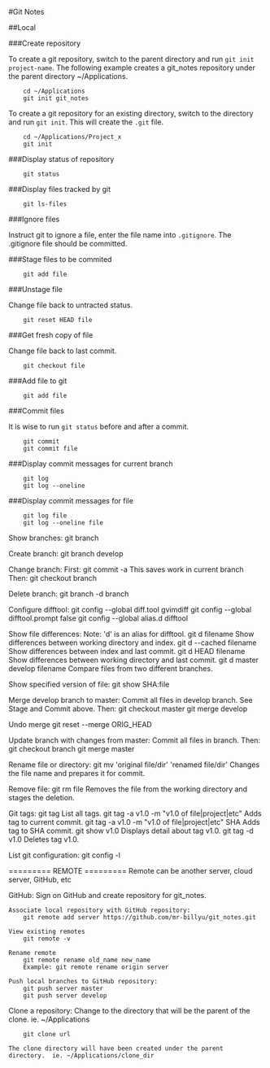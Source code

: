 #Git Notes

##Local

###Create repository

To create a git repository, switch to the parent directory and run `git init project-name`. The following example creates a git_notes repository under the parent directory ~/Applications.

        cd ~/Applications
        git init git_notes

To create a git repository for an existing directory, switch to the directory and run `git init`. This will create the `.git` file.

        cd ~/Applications/Project_x
        git init

###Display status of repository

        git status

###Display files tracked by git

        git ls-files

###Ignore files

Instruct git to ignore a file, enter the file name into `.gitignore`. The .gitignore file should be committed.

###Stage files to be commited

        git add file

###Unstage file

Change file back to untracted status.

        git reset HEAD file

###Get fresh copy of file

Change file back to last commit.

        git checkout file

###Add file to git

        git add file

###Commit files

It is wise to run `git status` before and after a commit.

        git commit 
        git commit file

###Display commit messages for current branch

        git log
        git log --oneline

###Display commit messages for file

        git log file
        git log --oneline file

Show branches:
    git branch

Create branch:
    git branch develop

Change branch:
    First:
        git commit -a
            This saves work in current branch
    Then:
        git checkout branch

Delete branch:
    git branch -d branch

Configure difftool:
    git config --global diff.tool gvimdiff
    git config --global difftool.prompt false
    git config --global alias.d difftool

Show file differences:
    Note: 'd' is an alias for difftool.
    git d filename
        Show differences between working directory and index.
    git d --cached filename
        Show differences between index and last commit.
    git d HEAD filename
        Show differences between working directory and last commit.
    git d master develop filename
        Compare files from two different branches.

Show specified version of file:
    git show SHA:file

Merge develop branch to master:
    Commit all files in develop branch. See Stage and Commit above.
    Then:
        git checkout master
        git merge develop

Undo merge
    git reset --merge ORIG_HEAD

Update branch with changes from master:
    Commit all files in branch.
    Then:
        git checkout branch
        git merge master

Rename file or directory:
    git mv 'original file/dir' 'renamed file/dir'
        Changes the file name and prepares it for
        commit.

Remove file:
    git rm file
        Removes the file from the working directory and
        stages the deletion.

Git tags:
    git tag
        List all tags.
    git tag -a v1.0 -m "v1.0 of file|project|etc"
        Adds tag to current commit. 
    git tag -a v1.0 -m "v1.0 of file|project|etc" SHA
        Adds tag to SHA commit.
    git show v1.0
        Displays detail about tag v1.0.
    git tag -d v1.0
        Deletes tag v1.0.

List git configuration:
    git config -l

========= REMOTE =========
Remote can be another server, cloud server, GitHub, etc

GitHub:
    Sign on GitHub and create repository for git_notes.

    Associate local repository with GitHub repository:
        git remote add server https://github.com/mr-billyu/git_notes.git

    View existing remotes
        git remote -v

    Rename remote
        git remote rename old_name new_name
        Example: git remote rename origin server

    Push local branches to GitHub repository:
        git push server master
        git push server develop

Clone a repository:
    Change to the directory that will be the parent of the clone.
    ie. ~/Applications

        git clone url

    The clone directory will have been created under the parent 
    directory.  ie. ~/Applications/clone_dir



